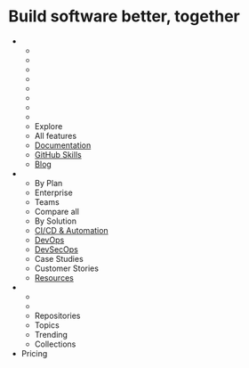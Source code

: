 # Build software better, together

*
  *
  *
  *
  *
  *
  *
  *
  *
  * Explore
  * All features
  * [Documentation](https://docs.github.com/)
  * [GitHub Skills](https://skills.github.com/)
  * [Blog](https://github.blog/)
*
  * By Plan
  * Enterprise
  * Teams
  * Compare all
  * By Solution
  * [CI/CD & Automation](https://resources.github.com/ci-cd/)
  * [DevOps](https://resources.github.com/devops/)
  * [DevSecOps](https://resources.github.com/devops/fundamentals/devsecops/)
  * Case Studies
  * Customer Stories
  * [Resources](https://resources.github.com/)
*
  *
  *
  * Repositories
  * Topics
  * Trending
  * Collections
* Pricing
